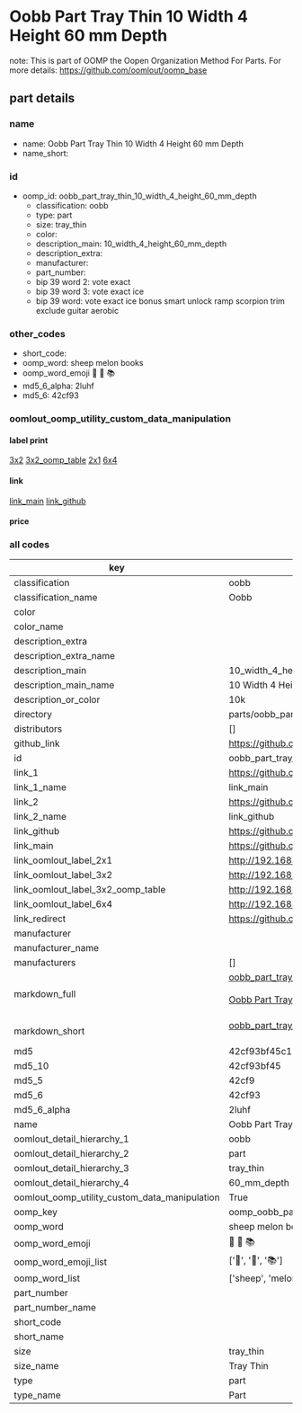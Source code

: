 # Oobb Part Tray Thin 10 Width 4 Height 60 mm Depth  

note: This is part of OOMP the Oopen Organization Method For Parts. For more details: https://github.com/oomlout/oomp_base

##  part details
  







### name
* name: Oobb Part Tray Thin 10 Width 4 Height 60 mm Depth
* name_short: 
### id
* oomp_id: oobb_part_tray_thin_10_width_4_height_60_mm_depth
  * classification: oobb
  * type: part
  * size: tray_thin
  * color: 
  * description_main: 10_width_4_height_60_mm_depth
  * description_extra: 
  * manufacturer: 
  * part_number: 
  * bip 39 word 2: vote exact
  * bip 39 word 3: vote exact ice
  * bip 39 word: vote exact ice bonus smart unlock ramp scorpion trim exclude guitar aerobic

### other_codes
* short_code: 
* oomp_word: sheep melon books
* oomp_word_emoji :sheep: :melon: :books:
* md5_6_alpha: 2luhf
* md5_6: 42cf93






### oomlout_oomp_utility_custom_data_manipulation
#### label print
[3x2](http://192.168.1.245:1112/?label=oomp%202luhf)
[3x2_oomp_table](http://192.168.1.108:1112/?label=oomp%202luhf)
[2x1](http://192.168.1.242:1112/?label=oomp%202luhf)
[6x4](http://192.168.1.55:1112/?label=oomp%202luhf)    

#### link

[link_main](https://github.com/oomlout/oomlout_oomp_version_1_messy/tree/main/parts/oobb_part_tray_thin_10_width_4_height_60_mm_depth) [link_github](https://github.com/oomlout/oomlout_oomp_version_1_messy/tree/main/parts/oobb_part_tray_thin_10_width_4_height_60_mm_depth)                             

#### price







### all codes 
| key | value |  
| --- | --- |  
| classification | oobb |  
| classification_name | Oobb |  
| color |  |  
| color_name |  |  
| description_extra |  |  
| description_extra_name |  |  
| description_main | 10_width_4_height_60_mm_depth |  
| description_main_name | 10 Width 4 Height 60 mm Depth |  
| description_or_color | 10k |  
| directory | parts/oobb_part_tray_thin_10_width_4_height_60_mm_depth |  
| distributors | [] |  
| github_link | https://github.com/oomlout/oomlout_oomp_part_src/tree/main/parts/oobb_part_tray_thin_10_width_4_height_60_mm_depth |  
| id | oobb_part_tray_thin_10_width_4_height_60_mm_depth |  
| link_1 | https://github.com/oomlout/oomlout_oomp_version_1_messy/tree/main/parts/oobb_part_tray_thin_10_width_4_height_60_mm_depth |  
| link_1_name | link_main |  
| link_2 | https://github.com/oomlout/oomlout_oomp_version_1_messy/tree/main/parts/oobb_part_tray_thin_10_width_4_height_60_mm_depth |  
| link_2_name | link_github |  
| link_github | https://github.com/oomlout/oomlout_oomp_version_1_messy/tree/main/parts/oobb_part_tray_thin_10_width_4_height_60_mm_depth |  
| link_main | https://github.com/oomlout/oomlout_oomp_version_1_messy/tree/main/parts/oobb_part_tray_thin_10_width_4_height_60_mm_depth |  
| link_oomlout_label_2x1 | http://192.168.1.242:1112/?label=oomp%202luhf |  
| link_oomlout_label_3x2 | http://192.168.1.245:1112/?label=oomp%202luhf |  
| link_oomlout_label_3x2_oomp_table | http://192.168.1.108:1112/?label=oomp%202luhf |  
| link_oomlout_label_6x4 | http://192.168.1.55:1112/?label=oomp%202luhf |  
| link_redirect | https://github.com/oomlout/oomlout_oomp_version_1_messy/tree/main/parts/oobb_part_tray_thin_10_width_4_height_60_mm_depth |  
| manufacturer |  |  
| manufacturer_name |  |  
| manufacturers | [] |  
| markdown_full | [oobb_part_tray_thin_10_width_4_height_60_mm_depth](none)<br>[](none)<br>[Oobb Part Tray Thin 10 Width 4 Height 60 Mm Depth](none)<br><br> |  
| markdown_short | [oobb_part_tray_thin_10_width_4_height_60_mm_depth](none)<br><br> |  
| md5 | 42cf93bf45c1362fb8664196e05397af |  
| md5_10 | 42cf93bf45 |  
| md5_5 | 42cf9 |  
| md5_6 | 42cf93 |  
| md5_6_alpha | 2luhf |  
| name | Oobb Part Tray Thin 10 Width 4 Height 60 mm Depth |  
| oomlout_detail_hierarchy_1 | oobb |  
| oomlout_detail_hierarchy_2 | part |  
| oomlout_detail_hierarchy_3 | tray_thin |  
| oomlout_detail_hierarchy_4 | 60_mm_depth |  
| oomlout_oomp_utility_custom_data_manipulation | True |  
| oomp_key | oomp_oobb_part_tray_thin_10_width_4_height_60_mm_depth |  
| oomp_word | sheep melon books |  
| oomp_word_emoji | :sheep: :melon: :books: |  
| oomp_word_emoji_list | [':sheep:', ':melon:', ':books:'] |  
| oomp_word_list | ['sheep', 'melon', 'books'] |  
| part_number |  |  
| part_number_name |  |  
| short_code |  |  
| short_name |  |  
| size | tray_thin |  
| size_name | Tray Thin |  
| type | part |  
| type_name | Part |  
